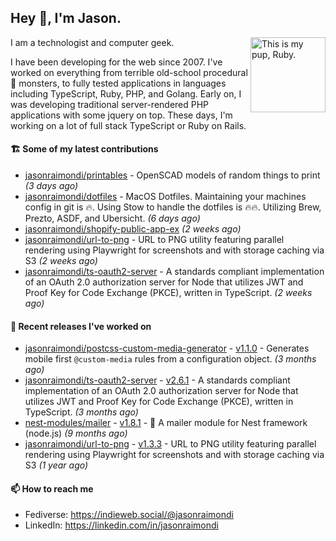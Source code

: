 ## Hey :wave:, I'm Jason.

<img align='right' alt="This is my pup, Ruby." src='https://jasonraimondi.com/misc/me/zombie-ruby-trimmed@2x.png' width='120px'>

I am a technologist and computer geek.

I have been developing for the web since 2007. I've worked on everything from terrible old-school procedural :spaghetti: monsters, to fully tested applications in languages including TypeScript, Ruby, PHP, and Golang. Early on, I was developing traditional server-rendered PHP applications with some jquery on top. These days, I'm working on a lot of full stack TypeScript or Ruby on Rails.

#### 🏗️ Some of my latest contributions


- [jasonraimondi/printables](https://github.com/jasonraimondi/printables) - OpenSCAD models of random things to print _(3 days ago)_
- [jasonraimondi/dotfiles](https://github.com/jasonraimondi/dotfiles) - MacOS Dotfiles. Maintaining your machines config in git is :fire:. Using Stow to handle the dotfiles is :fire::fire:. Utilizing Brew, Prezto, ASDF, and Ubersicht. _(6 days ago)_
- [jasonraimondi/shopify-public-app-ex](https://github.com/jasonraimondi/shopify-public-app-ex) _(2 weeks ago)_
- [jasonraimondi/url-to-png](https://github.com/jasonraimondi/url-to-png) - URL to PNG utility featuring parallel rendering using Playwright for screenshots and with storage caching via S3 _(2 weeks ago)_
- [jasonraimondi/ts-oauth2-server](https://github.com/jasonraimondi/ts-oauth2-server) - A standards compliant implementation of an OAuth 2.0 authorization server for Node that utilizes JWT and Proof Key for Code Exchange (PKCE), written in TypeScript.  _(2 weeks ago)_

#### 💼 Recent releases I've worked on


- [jasonraimondi/postcss-custom-media-generator](https://github.com/jasonraimondi/postcss-custom-media-generator) - [v1.1.0](https://github.com/jasonraimondi/postcss-custom-media-generator/releases/tag/v1.1.0)  - Generates mobile first `@custom-media` rules from a configuration object. _(3 months ago)_
- [jasonraimondi/ts-oauth2-server](https://github.com/jasonraimondi/ts-oauth2-server) - [v2.6.1](https://github.com/jasonraimondi/ts-oauth2-server/releases/tag/v2.6.1)  - A standards compliant implementation of an OAuth 2.0 authorization server for Node that utilizes JWT and Proof Key for Code Exchange (PKCE), written in TypeScript.  _(3 months ago)_
- [nest-modules/mailer](https://github.com/nest-modules/mailer) - [v1.8.1](https://github.com/nest-modules/mailer/releases/tag/v1.8.1)  - 📨 A mailer module for Nest framework (node.js) _(9 months ago)_
- [jasonraimondi/url-to-png](https://github.com/jasonraimondi/url-to-png) - [v1.3.3](https://github.com/jasonraimondi/url-to-png/releases/tag/v1.3.3)  - URL to PNG utility featuring parallel rendering using Playwright for screenshots and with storage caching via S3 _(1 year ago)_

#### 📫 How to reach me

- Fediverse: https://indieweb.social/@jasonraimondi
- LinkedIn: https://linkedin.com/in/jasonraimondi
